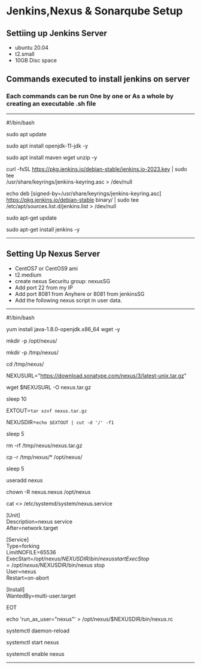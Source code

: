# Jenkins,Nexus & Sonarqube Setup
## Settiing up Jenkins Server
- ubuntu 20.04
- t2.small
- 10GB Disc space

## Commands executed to install jenkins on server

### Each commands can be run 0ne by one or As a whole by creating an executable .sh file

---
#!/bin/bash

sudo apt update

sudo apt install openjdk-11-jdk -y

sudo apt install maven wget unzip -y

curl -fsSL https://pkg.jenkins.io/debian-stable/jenkins.io-2023.key | sudo tee \
  /usr/share/keyrings/jenkins-keyring.asc > /dev/null
  
echo deb [signed-by=/usr/share/keyrings/jenkins-keyring.asc] \
  https://pkg.jenkins.io/debian-stable binary/ | sudo tee \
  /etc/apt/sources.list.d/jenkins.list > /dev/null

sudo apt-get update

sudo apt-get install jenkins -y

---

## Setting Up Nexus Server
- CentOS7 or CentOS9 ami
- t2.medium
- create nexus Securitu group: nexusSG
- Add port 22 from my IP
- Add port 8081 from Anyhere or 8081 from jenkinsSG
- Add the following nexus script in user data.

---
#!/bin/bash

yum install java-1.8.0-openjdk.x86_64 wget -y   

mkdir -p /opt/nexus/   

mkdir -p /tmp/nexus/                           

cd /tmp/nexus/

NEXUSURL="https://download.sonatype.com/nexus/3/latest-unix.tar.gz"

wget $NEXUSURL -O nexus.tar.gz

sleep 10


EXTOUT=`tar xzvf nexus.tar.gz`

NEXUSDIR=`echo $EXTOUT | cut -d '/' -f1`

sleep 5

rm -rf /tmp/nexus/nexus.tar.gz

cp -r /tmp/nexus/* /opt/nexus/

sleep 5

useradd nexus

chown -R nexus.nexus /opt/nexus 

cat <<EOT>> /etc/systemd/system/nexus.service

[Unit]                                                                          
Description=nexus service                                                       
After=network.target                                                            
                                                                  
[Service]                                                                       
Type=forking                                                                    
LimitNOFILE=65536                                                               
ExecStart=/opt/nexus/$NEXUSDIR/bin/nexus start                                  
ExecStop=/opt/nexus/$NEXUSDIR/bin/nexus stop                                    
User=nexus                                                                      
Restart=on-abort                                                                
                                                                  
[Install]                                                                       
WantedBy=multi-user.target                                                      

EOT

echo 'run_as_user="nexus"' > /opt/nexus/$NEXUSDIR/bin/nexus.rc

systemctl daemon-reload

systemctl start nexus

systemctl enable nexus

---
  


